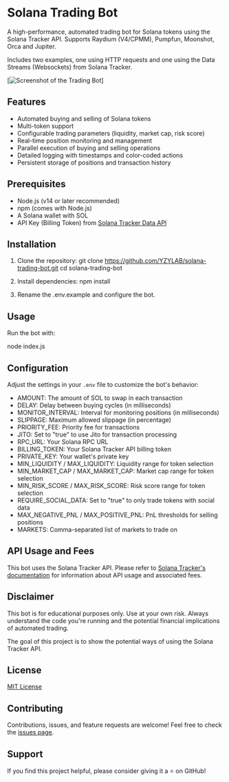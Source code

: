 # Solana Trading Bot

A high-performance, automated trading bot for Solana tokens using the Solana Tracker API.
Supports Raydium (V4/CPMM), Pumpfun, Moonshot, Orca and Jupiter.

Includes two examples, one using HTTP requests and one using the Data Streams (Websockets) from Solana Tracker.

[![Screenshot of the Trading Bot](https://i.gyazo.com/afb12f6c358385f133fa4b95dba3c095.png)]

## Features

- Automated buying and selling of Solana tokens
- Multi-token support
- Configurable trading parameters (liquidity, market cap, risk score)
- Real-time position monitoring and management
- Parallel execution of buying and selling operations
- Detailed logging with timestamps and color-coded actions
- Persistent storage of positions and transaction history

## Prerequisites

- Node.js (v14 or later recommended)
- npm (comes with Node.js)
- A Solana wallet with SOL
- API Key (Billing Token) from [Solana Tracker Data API](https://docs.solanatracker.io)

## Installation

1. Clone the repository:
   git clone https://github.com/YZYLAB/solana-trading-bot.git
   cd solana-trading-bot

2. Install dependencies:
   npm install

3. Rename the .env.example and configure the bot.

## Usage

Run the bot with:

node index.js

## Configuration

Adjust the settings in your `.env` file to customize the bot's behavior:

- AMOUNT: The amount of SOL to swap in each transaction
- DELAY: Delay between buying cycles (in milliseconds)
- MONITOR_INTERVAL: Interval for monitoring positions (in milliseconds)
- SLIPPAGE: Maximum allowed slippage (in percentage)
- PRIORITY_FEE: Priority fee for transactions
- JITO: Set to "true" to use Jito for transaction processing
- RPC_URL: Your Solana RPC URL
- BILLING_TOKEN: Your Solana Tracker API billing token
- PRIVATE_KEY: Your wallet's private key
- MIN_LIQUIDITY / MAX_LIQUIDITY: Liquidity range for token selection
- MIN_MARKET_CAP / MAX_MARKET_CAP: Market cap range for token selection
- MIN_RISK_SCORE / MAX_RISK_SCORE: Risk score range for token selection
- REQUIRE_SOCIAL_DATA: Set to "true" to only trade tokens with social data
- MAX_NEGATIVE_PNL / MAX_POSITIVE_PNL: PnL thresholds for selling positions
- MARKETS: Comma-separated list of markets to trade on

## API Usage and Fees

This bot uses the Solana Tracker API. Please refer to [Solana Tracker's documentation](https://docs.solanatracker.io) for information about API usage and associated fees.

## Disclaimer

This bot is for educational purposes only. Use at your own risk. Always understand the code you're running and the potential financial implications of automated trading.

The goal of this project is to show the potential ways of using the Solana Tracker API.

## License

[MIT License](LICENSE)

## Contributing

Contributions, issues, and feature requests are welcome! Feel free to check the [issues page](https://github.com/YZYLAB/solana-trading-bot/issues).

## Support

If you find this project helpful, please consider giving it a ⭐️ on GitHub!